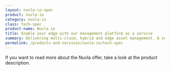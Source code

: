 ```yaml
---
layout: nuvla-io-spec
product: nuvla-io
category: nuvla-io
class: tech-spec
product-name: Nuvla.io
title: Enable your edge with our management platform as a service
summary: Delivering multi-cloud, hybrid and edge asset management. A secure and powerful way to reduce operational costs and improve efficiency.
permalink: /products-and-services/nuvla-io/tech-spec
---
```


If you want to read more about the Nuvla offer, take a look at the product description.
